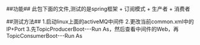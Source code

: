##功能##
此包下面的文件,测试的是spring框架 + 订阅模式 + 生产者 + 消费者

##测试方法##
1.启动linux上面的activeMQ中间件
2.更改当前common.xml中的IP+Port
3.先TopicProducerBoot---Run As，然后查看中间件的Web，再TopicConsumerBoot---Run As